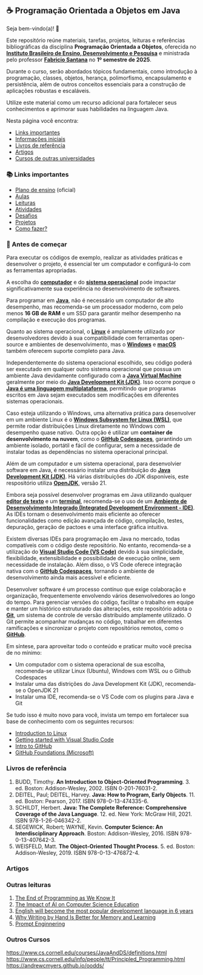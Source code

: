 ## ☕ Programação Orientada a Objetos em Java

Seja bem-vindo(a)! 🤗

Este repositório reúne materiais, tarefas, projetos, leituras e referências bibliográficas da disciplina **Programação Orientada a Objetos**, oferecida no **[Instituto Brasileiro de Ensino, Desenvolvimento e Pesquisa](http://idp.edu.br)** e ministrada pelo professor **[Fabricio Santana](https://github.com/fabriciosantana/)** no **1º semestre de 2025**. 

Durante o curso, serão abordados tópicos fundamentais, como introdução à programação, classes, objetos, herança, polimorfismo, encapsulamento e persistência, além de outros conceitos essenciais para a construção de aplicações robustas e escaláveis. 

Utilize este material como um recurso adicional para fortalecer seus conhecimentos e aprimorar suas habilidades na linguagem Java.

Nesta página você encontra:
* [Links importantes](#-links-importantes)
* [Informações iniciais](#-antes-de-começar)
* [Livros de referência](#livros-de-referência)
* [Artigos](#artigos)
* [Cursos de outras universidades](#outros-cursos)


### 📚 Links importantes
- [Plano de ensino](https://1drv.ms/w/s!Avnn2LcOmn0Y3l_dUnQKwrevbU8h?e=0YuCb2) (oficial)
- [Aulas](./lectures)
- [Leituras](./readings)
- [Atividades](./assignments)
- [Desafios](./challenges)
- [Projetos](./projects)
- [Como fazer?](./howto/)

### 🏁 Antes de começar

Para executar os códigos de exemplo, realizar as atividades práticas e desenvolver o projeto, é essencial ter um computador e configurá-lo com as ferramentas apropriadas.

A escolha do **[computador](https://en.wikipedia.org/wiki/Computer)** e do **[sistema operacional](https://en.wikipedia.org/wiki/Operating_system)** pode impactar significativamente sua experiência no desenvolvimento de softwares.

Para programar em **[Java](https://en.wikipedia.org/wiki/Java_(programming_language))**, não é necessário um computador de alto desempenho, mas recomenda-se um processador moderno, com pelo menos **16 GB de RAM** e um SSD para garantir melhor desempenho na compilação e execução dos programas. 

Quanto ao sistema operacional, o **[Linux](https://en.wikipedia.org/wiki/Linux)** é amplamente utilizado por desenvolvedores devido à sua compatibilidade com ferramentas open-source e ambientes de desenvolvimento, mas o **[Windows](https://en.wikipedia.org/wiki/Microsoft_Windows)** e **[macOS](https://en.wikipedia.org/wiki/MacOS)** também oferecem suporte completo para Java. 

Independentemente do sistema operacional escolhido, seu código poderá ser executado em qualquer outro sistema operacional que possua um ambiente Java devidamente configurado com a **[Java Virtual Machine](https://en.wikipedia.org/wiki/Java_virtual_machine)** geralmente por meio do **[Java Development Kit (JDK)](https://en.wikipedia.org/wiki/Java_Development_Kit)**. Isso ocorre porque o **[Java é uma linguagem multiplataforma](https://en.wikipedia.org/wiki/Cross-platform_software)**, permitindo que programas escritos em Java sejam executados sem modificações em diferentes sistemas operacionais. 

Caso esteja utilizando o Windows, uma alternativa prática para desenvolver em um ambiente Linux é o **[Windows Subsystem for Linux (WSL)](https://en.wikipedia.org/wiki/Windows_Subsystem_for_Linux)**, que permite rodar distribuições Linux diretamente no Windows com desempenho quase nativo. Outra opção é utilizar um **container de desenvolvimento na nuvem**, como o **[GitHub Codespaces](https://docs.github.com/codespaces/overview)**, garantindo um ambiente isolado, portátil e fácil de configurar, sem a necessidade de instalar todas as dependências no sistema operacional principal.

Além de um computador e um sistema operacional, para desenvolvier software em Java, é necessário instalar uma distribuição do **[Java Development Kit (JDK)](https://en.wikipedia.org/wiki/Java_Development_Kit)**. Há várias distribuições do JDK disponíveis, este respositório utiliza **[OpenJDK](https://en.wikipedia.org/wiki/OpenJDK)**, versão 21.

Embora seja possível desenvolver programas em Java utilizando qualquer **[editor de texto](https://en.wikipedia.org/wiki/Text_editor)** e um **[terminal](https://en.wikipedia.org/wiki/Terminal_emulator)**, recomenda-se o uso de um **[Ambiente de Desenvolvimento Integrado (Integrated Development Environment - IDE)](https://en.wikipedia.org/wiki/Integrated_development_environment)**. As IDEs tornam o desenvolvimento mais eficiente ao oferecer funcionalidades como edição avançada de código, compilação, testes, depuração, geração de pactoes e uma interface gráfica intuitiva.

Existem diversas IDEs para programação em Java no mercado, todas compatíveis com o código deste repositório. No entanto, recomenda-se a utilização do **[Visual Studio Code (VS Code)](https://code.visualstudio.com/)** devido à sua simplicidade, flexibilidade, extensibilidade e possibilidade de execução online, sem necessidade de instalação. Além disso, o VS Code oferece integração nativa com o **[GitHub Codespaces](https://github.com/features/codespaces)**, tornando o ambiente de desenvolvimento ainda mais acessível e eficiente.

Desenvolver software é um processo contínuo que exige colaboração e organização, frequentemente envolvendo vários desenvolvedores ao longo do tempo. Para gerenciar versões do código, facilitar o trabalho em equipe e manter um histórico estruturado das alterações, este repositório adota o **[Git](https://git-scm.com/)**, um sistema de controle de versão distribuído amplamente utilizado. O Git permite acompanhar mudanças no código, trabalhar em diferentes ramificações e sincronizar o projeto com repositórios remotos, como o **[GitHub](https://github.com/)**.

Em síntese, para aproveitar todo o conteúdo e praticar muito você precisa de no mínimo:
* Um computador com o sistema operacional de sua escolha, recomenda-se utilizar Linux (Ubuntu), Windows com WSL ou o Github Codespaces
* Instalar uma das distrições do Java Development Kit (JDK), recomenda-se o OpenJDK 21
* Instalar uma IDE, recomenda-se o VS Code com os plugins para Java e Git

Se tudo isso é muito novo para você, invista um tempo em fortalecer sua base de conhecimento com os seguintes recursos:
* [Introduction to Linux](https://training.linuxfoundation.org/training/introduction-to-linux/)
* [Getting started with Visual Studio Code](https://code.visualstudio.com/docs/introvideos/basics)
* [Intro to GitHub](https://education.github.com/experiences/intro_to_github)
* [GitHub Foundations (Microsoft)](https://education.github.com/experiences/intro_to_github)

### Livros de referência

1. BUDD, Timothy. **An Introduction to Object-Oriented Programming**. 3. ed. Boston: Addison-Wesley, 2002. ISBN 0-201-76031-2.
2. DEITEL, Paul; DEITEL, Harvey. **Java: How to Program, Early Objects**. 11. ed. Boston: Pearson, 2017. ISBN 978-0-13-474335-6.
3. SCHILDT, Herbert. **Java: The Complete Reference: Comprehensive Coverage of the Java Language**. 12. ed. New York: McGraw Hill, 2021. ISBN 978-1-26-046342-2.
4. SEGEWICK, Robert; WAYNE, Kevin. **Computer Science: An Interdisciplinary Approach**. Boston: Addison-Wesley, 2016. ISBN 978-0-13-407642-3.
5. WEISFELD, Matt. **The Object-Oriented Thought Process**. 5. ed. Boston: Addison-Wesley, 2019. ISBN 978-0-13-476872-4.

### Artigos

### Outras leituras

1. [The End of Programming as We Know It ](https://www.oreilly.com/radar/the-end-of-programming-as-we-know-it/)
1. [The Impact of AI on Computer Science Education](https://cacm.acm.org/news/the-impact-of-ai-on-computer-science-education/)
1. [English will become the most popular development language in 6 years](https://blog.almaer.com/english-will-become-the-most-popular-development-language-in-6-years/)
1. [Why Writing by Hand Is Better for Memory and Learning](https://www.scientificamerican.com/article/why-writing-by-hand-is-better-for-memory-and-learning/)
1. [Prompt Enginnering](https://1drv.ms/b/c/187d9a0eb7d8e7f9/EdC4xMjHwO5HhxMNELjXqdsBmjfFcQzDVB9tFNcs7t7Z2A?e=hMOFg0)

### Outros Cursos

https://www.cs.cornell.edu/courses/JavaAndDS/definitions.html
https://www.cs.cornell.edu/info/people/tt/Principled_Programming.html
https://andrewcmyers.github.io/oodds/